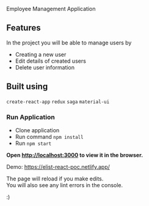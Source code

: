 Employee Management Application

## Features

In the project you will be able to manage users by
* Creating a new user
* Edit details of created users
* Delete user information 

## Built using

`create-react-app`
`redux`
`saga`
`material-ui`

### Run Application

* Clone application
* Run command `npm install`
* Run `npm start`

**Open [http://localhost:3000](http://localhost:3000) to view it in the browser.**

Demo: https://elist-react-poc.netlify.app/

The page will reload if you make edits.<br>
You will also see any lint errors in the console.


:)

